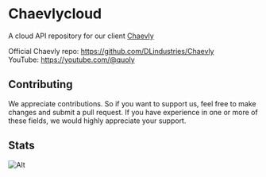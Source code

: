 # Chaevlycloud

A cloud API repository for our client [Chaevly](https://DLindustries/Chaevly)

Official Chaevly repo: <https://github.com/DLindustries/Chaevly> \
YouTube: <https://youtube.com/@quoly> 


## Contributing

We appreciate contributions. So if you want to support us, feel free to make changes and submit a pull request.
If you have experience in one or more of these fields, we would highly appreciate your support.

## Stats
![Alt](https://repobeats.axiom.co/api/embed/0e5fb9bf32d4c19691e9a76cdf534504ceda6991.svg "Repobeats analytics image")
